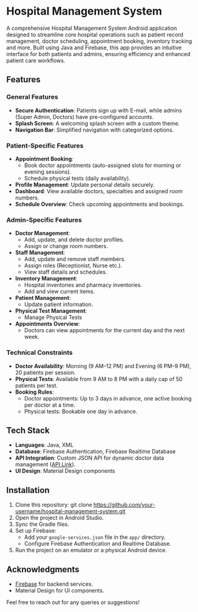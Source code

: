 # Hospital Management System

A comprehensive Hospital Management System Android application designed to streamline core hospital operations such as patient record management, doctor scheduling, appointment booking, inventory tracking and more. Built using Java and Firebase, this app provides an intuitive interface for both patients and admins, ensuring efficiency and enhanced patient care workflows.

## Features

### General Features
- **Secure Authentication**: Patients sign up with E-mail, while admins (Super Admin, Doctors) have pre-configured accounts.
- **Splash Screen**: A welcoming splash screen with a custom theme.
- **Navigation Bar**: Simplified navigation with categorized options.

### Patient-Specific Features
- **Appointment Booking**:
  - Book doctor appointments (auto-assigned slots for morning or evening sessions).
  - Schedule physical tests (daily availability).
- **Profile Management**: Update personal details securely.
- **Dashboard**: View available doctors, specialties and assigned room numbers.
- **Schedule Overview**: Check upcoming appointments and bookings.

### Admin-Specific Features
- **Doctor Management**:
  - Add, update, and delete doctor profiles.
  - Assign or change room numbers.
- **Staff Management**:
  - Add, update and remove staff members.
  - Assign roles (Receptionist, Nurse etc.).
  - View staff details and schedules.
- **Inventory Management**:
  - Hospital inventories and pharmacy inventories.
  - Add and view current items.
- **Patient Management**:
  - Update patient information.
- **Physical Test Management**:
  - Manage Physical Tests
- **Appointments Overview**:
  - Doctors can view appointments for the current day and the next week.

### Technical Constraints
- **Doctor Availability**: Morning (9 AM–12 PM) and Evening (6 PM–9 PM), 20 patients per session.
- **Physical Tests**: Available from 9 AM to 8 PM with a daily cap of 50 patients per test.
- **Booking Rules**:
  - Doctor appointments: Up to 3 days in advance, one active booking per doctor at a time.
  - Physical tests: Bookable one day in advance.

## Tech Stack
- **Languages**: Java, XML
- **Database**: Firebase Authentication, Firebase Realtime Database
- **API Integration**: Custom JSON API for dynamic doctor data management ([API Link](https://api.myjson.online/v1/records/a1e637d2-51da-4f94-b95f-521440530f21)).
- **UI Design**: Material Design components

## Installation

1. Clone this repository:
   git clone https://github.com/your-username/hospital-management-system.git
2. Open the project in Android Studio.
3. Sync the Gradle files.
4. Set up Firebase:
   - Add your `google-services.json` file in the `app/` directory.
   - Configure Firebase Authentication and Realtime Database.
5. Run the project on an emulator or a physical Android device.

## Acknowledgments
- [Firebase](https://firebase.google.com/) for backend services.
- Material Design for UI components.

Feel free to reach out for any queries or suggestions!
